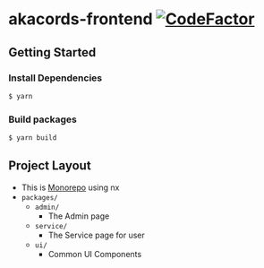# akacords-frontend [![CodeFactor](https://www.codefactor.io/repository/github/fill-die-study/akacords-frontend/badge/develop)](https://www.codefactor.io/repository/github/fill-die-study/akacords-frontend/overview/develop)

## Getting Started
### Install Dependencies
```bash
$ yarn
```

### Build packages
```bash
$ yarn build
```

## Project Layout
- This is [Monorepo](https://github.com/Fill-Die-Study/akacords-frontend/tree/main/packages) using nx
- `packages/`
  - `admin/`
    - The Admin page
  - `service/`
    - The Service page for user
  - `ui/`
    - Common UI Components
